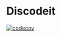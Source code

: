 # Discodeit

[![codecov](https://codecov.io/gh/bladnoch/3-sprint-mission/branch/main/graph/badge.svg)](https://codecov.io/gh/bladnoch/3-sprint-mission)
